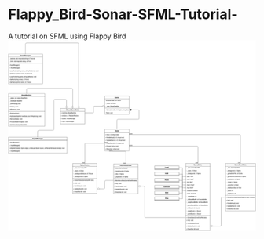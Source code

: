 # Flappy_Bird-Sonar-SFML-Tutorial-
A tutorial on SFML using Flappy Bird
![UML](Resources/Flappy_Bird_Tutorial_UML.png)
